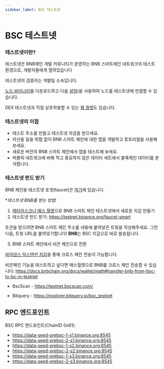 ```yaml
---
sidebar_label: BSC 테스트넷
---
```


# BSC 테스트넷

### 테스트넷이란?

테스트넷은 BNB체인 개발 커뮤니티가 운영하는 BNB 스마트체인 네트워크의 테스트 환경으로, 개발자들에게 열려있습니다

테스트넷의 검증자는 개발팀 소속입니다.

[노드 바이너리](https://github.com/bnb-chain/node-binary/tree/master/fullnode/testnet/0.6.3-hotfix)를 다운로드하고 다음 [설정](https://github.com/bnb-chain/node-binary/tree/master/fullnode/testnet/0.6.3-hotfix/config))을 사용하여 노드를 테스트넷에 연결할 수 있습니다.

DEX 테스트넷과 직접 상호작용할 수 있는 [웹 월렛](https://testnet.binance.org/en/)도 있습니다.

### 테스트넷의 이점

- 테스트 주소를 만들고 테스트넷 자금을 받으세요.
- 자산을 잃을 위험 없이 BNB 스마트 체인에 대한 앱을 개발하고 튜토리얼을 사용해 보세요.
- 새로운 버전의 BNB 스마트 체인에서 앱을 테스트해 보세요.
- 퍼블릭 네트워크에 비해 작고 중요하지 않은 데이터 세트에서 블록체인 데이터를 분석합니다.

### 테스트넷 펀드 받기

<!-- 참고: 이전 바이낸스 체인 테스트넷 [Faucet](https://www.binance.com/en/dex/testnet/address)은 2020/08/11 오후 1시(UTC)에 종료됩니다. -->
BNB 체인용 테스트넷 포셋(faucet)은 [여기](https://testnet.binance.org/faucet-smart)에 있습니다.

**테스트넷 BNB를 받는 방법:*

1. [메타마스크나 매스 월렛](https://docs.bnbchain.org/docs/wallets/wallet-tutorial-overview)으로 BNB 스마트 체인 테스트넷에서 새로운 지갑 만들기
2. 테스트넷 펀드 받기: https://testnet.binance.org/faucet-smart

토큰을 받으려면 BNB 스마트 체인 주소를 내용에 붙여넣은 트윗을 작성해주세요. 그런 다음, 트윗 URL을 붙여넣기합니다!
**BNB**는 BSC 지갑으로 바로 발송됩니다.

3. BNB 스마트 체인에서 비콘 체인으로 전환

[바이낸스 익스텐션 지갑](https://docs.bnbchain.org/docs/binance#transfer-testnet-bnb-from-bsc-to-bc)을 통해 크로스 체인 전송이 가능합니다.

비콘체인 기능을 테스트하고 싶다면 매스월렛으로 BNB를 크로스 체인 전송할 수 있습니다:
https://docs.bnbchain.org/docs/wallet/math#transfer-bnb-from-bsc-to-bc-in-testnet

* BscScan - https://testnet.bscscan.com/
 
* Bitquery - https://explorer.bitquery.io/bsc_testnet

## RPC 엔드포인트
BSC RPC 엔드포인트(ChainID 0x61):

- https://data-seed-prebsc-1-s1.binance.org:8545
- https://data-seed-prebsc-2-s1.binance.org:8545
- https://data-seed-prebsc-1-s2.binance.org:8545
- https://data-seed-prebsc-2-s2.binance.org:8545
- https://data-seed-prebsc-1-s3.binance.org:8545
- https://data-seed-prebsc-2-s3.binance.org:8545